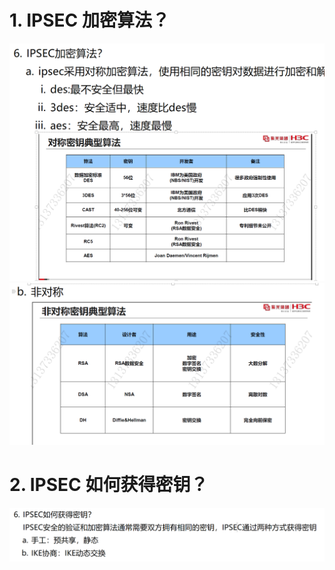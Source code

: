 # 1. IPSEC 加密算法？

![alt text](images/面试题---IPSEC密钥/image.png)
![alt text](images/面试题---IPSEC密钥/image-1.png)

# 2. IPSEC 如何获得密钥？

![alt text](images/面试题---IPSEC密钥/image-2.png)
